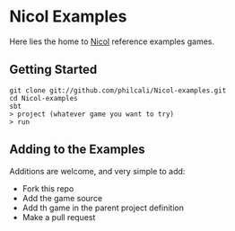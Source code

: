 # Nicol Examples

Here lies the home to [Nicol] reference examples games.

## Getting Started

    git clone git://github.com/philcali/Nicol-examples.git
    cd Nicol-examples
    sbt
    > project (whatever game you want to try)
    > run

## Adding to the Examples

Additions are welcome, and very simple to add:

  * Fork this repo
  * Add the game source
  * Add th game in the parent project definition
  * Make a pull request 

[Nicol]: http://scan.github.com/Nicol
